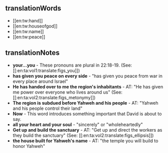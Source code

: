 ## translationWords

* [[en:tw:hand]]
* [[en:tw:houseofgod]]
* [[en:tw:name]]
* [[en:tw:peace]]

## translationNotes

* **your...you** - These pronouns are plural in 22:18-19. (See: [[:en:ta:vol1:translate:figs_you]])
* **has given you peace on every side** - "has given you peace from war in every place around Israel"
* **He has handed over to me the region's inhabitants** - AT: "He has given me power over everyone who lives around us" (See: [[:en:ta:vol2:translate:figs_metonymy]])
* **The region is subdued before Yahweh and his people** - AT: "Yahweh and his people control their land"
* **Now** - This word introduces something important that David is about to say.
* **all your heart and your soul** - "sincerely" or "wholeheartedly"
* **Get up and build the sanctuary** - AT: "Get up and direct the workers as they build the sanctuary" (See: [[:en:ta:vol2:translate:figs_ellipsis]])
* **the house built for Yahweh's name** - AT: "the temple you will build to honor Yahweh"

